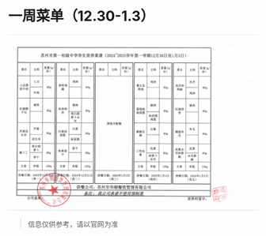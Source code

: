 
# 一周菜单（12.30-1.3）

![img](https://raw.githubusercontent.com/apkqiu/apkqiu.github.io/main/public/food_img/一周菜单（12.30-1.3）_2024-12-27.png)

> 信息仅供参考，请以官网为准
